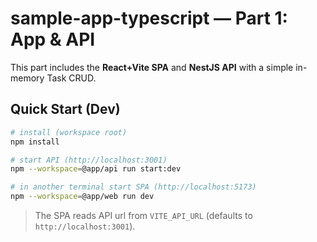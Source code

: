 
# sample-app-typescript — Part 1: App & API

This part includes the **React+Vite SPA** and **NestJS API** with a simple in-memory Task CRUD.

## Quick Start (Dev)

```bash
# install (workspace root)
npm install

# start API (http://localhost:3001)
npm --workspace=@app/api run start:dev

# in another terminal start SPA (http://localhost:5173)
npm --workspace=@app/web run dev
```

> The SPA reads API url from `VITE_API_URL` (defaults to `http://localhost:3001`).
